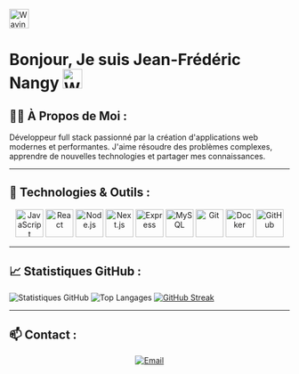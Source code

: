 <img src="https://raw.githubusercontent.com/Tarikul-Islam-Anik/Animated-Fluent-Emojis/master/Emojis/Hand%20gestures/Waving%20Hand.png" alt="Waving Hand" width="35" height="35" /> <h1 padding="10px 5px"> Bonjour, Je suis Jean-Frédéric Nangy <img src="https://raw.githubusercontent.com/Tarikul-Islam-Anik/Animated-Fluent-Emojis/master/Emojis/Hand%20gestures/Waving%20Hand.png" alt="Waving Hand" width="35" height="35" /> </h1> 

## 👨‍💻 À Propos de Moi :

Développeur full stack passionné par la création d'applications web modernes et performantes. J'aime résoudre des problèmes complexes, apprendre de nouvelles technologies et partager mes connaissances.

---

## 🔧 Technologies & Outils :
<div align="center">
    <img width="50" src="https://skillicons.dev/icons?i=js" alt="JavaScript" title="JavaScript"/>
    <img width="50" src="https://user-images.githubusercontent.com/25181517/183897015-94a058a6-b86e-4e42-a37f-bf92061753e5.png" alt="React" title="React"/>
    <img width="50" src="https://user-images.githubusercontent.com/25181517/183568594-85e280a7-0d7e-4d1a-9028-c8c2209e073c.png" alt="Node.js" title="Node.js"/>
    <img width="50" src="https://user-images.githubusercontent.com/25181517/183568594-85e280a7-0d7e-4d1a-9028-c8c2209e073c.png" alt="Next.js" title="Next.js"/>
    <img width="50" src="https://user-images.githubusercontent.com/25181517/183859966-a3462d8d-1bc7-4880-b353-e2cbed900ed6.png" alt="Express" title="Express"/>
    <img width="50" src="https://user-images.githubusercontent.com/25181517/183896128-ec99105a-ec1a-4d85-b08b-1aa1620b2046.png" alt="MySQL" title="MySQL"/>
    <img width="50" src="https://user-images.githubusercontent.com/25181517/192108372-f71d70ac-7ae6-4c0d-8395-51d8870c2ef0.png" alt="Git" 
    title="Git"/>
    <img width="50" src="https://user-images.githubusercontent.com/25181517/117207330-263ba280-adf4-11eb-9b97-0ac5b40bc3be.png" alt="Docker" title="Docker"/>
    <img width="50" src="https://user-images.githubusercontent.com/25181517/192108374-8da61ba1-99ec-41d7-80b8-fb2f7c0a4948.png" alt="GitHub" title="GitHub"/>
</div>

---

## 📈 Statistiques GitHub :

![Statistiques GitHub](https://github-readme-stats-Freddy78974-projects.vercel.app/api?username=Freddy78974&show_icons=true&theme=neon&rank_icon=github)
![Top Langages](https://github-readme-stats-Freddy78974-projects.vercel.app/api/top-langs/?username=Freddy78974&layout=compact&theme=neon) [![GitHub Streak](https://github-streak-stats-tan.vercel.app?user=Freddy78974&theme=neon)](https://git.io/streak-stats)

---

## 📫 Contact :
<div align="center">
    <a href="mailto:nangy.pro@gmail.com">
        <img src="https://img.shields.io/badge/Email-%23D14836.svg?&style=for-the-badge&logo=gmail&logoColor=white" alt="Email"/>
    </a>
</div>